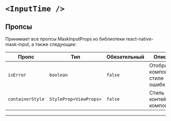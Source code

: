# `<InputTime />`

## Пропсы

Принимает все пропсы MaskInputProps из библиотеки react-native-mask-input, а также следующие:

| Пропс            | Тип                    | Обязательный | Описание                              |
| ---------------- | ---------------------- | ------------ | ------------------------------------- |
| `isError`        | `boolean`              | `false`      | Отображение компонента в стиле ошибки |
| `containerStyle` | `StyleProp<ViewProps>` | `false`      | Стиль контейнера компонента           |

---
